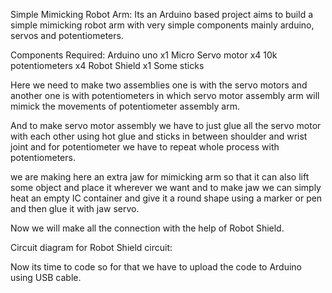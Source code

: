 Simple Mimicking Robot Arm:
Its an Arduino based project aims to build a simple mimicking robot arm with very simple components mainly arduino, servos and potentiometers.

Components Required:
Arduino uno x1
Micro Servo motor x4
10k potentiometers x4
Robot Shield x1
Some sticks

Here we need to make two assemblies one is with the servo motors and another one is with potentiometers in which servo motor assembly arm will mimick the movements of potentiometer assembly arm.

And to make servo motor assembly we have to just glue all the servo motor with each other using hot glue and sticks in between shoulder and wrist joint and for potentiometer we have to repeat whole process with potentiometers.

we are making here an extra jaw for mimicking arm so that it can also lift some object and place it wherever we want and to make jaw we can simply heat an empty IC container and give it a round shape using a marker or pen and then glue it with jaw servo.

Now we will make all the connection with the help of Robot Shield. 

Circuit diagram for Robot Shield circuit:

Now its time to code so for that we have to upload the code to Arduino using USB cable.

